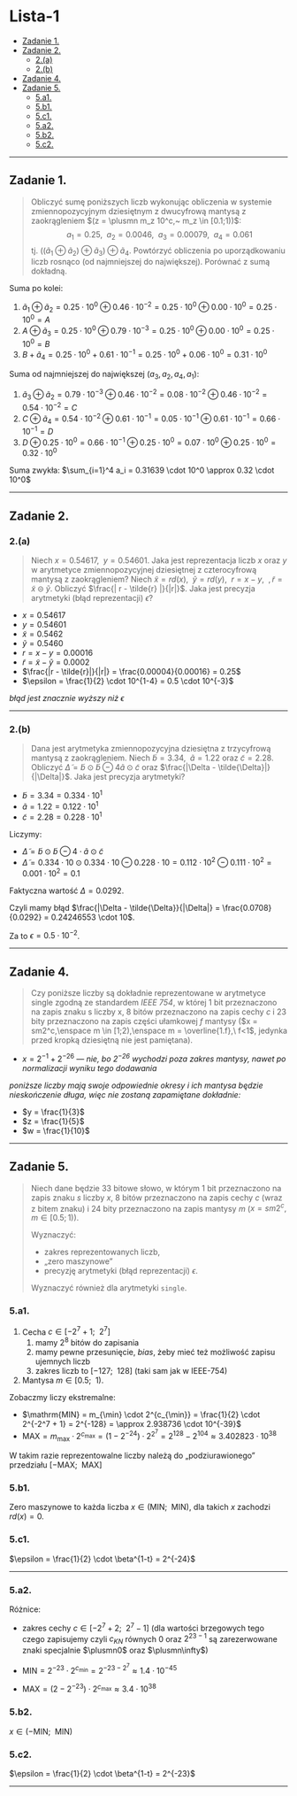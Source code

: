 # Lista-1

- [Zadanie 1.](#zadanie-1)
- [Zadanie 2.](#zadanie-2)
    - [2.(a)](#2a)
    - [2.(b)](#2b)
- [Zadanie 4.](#zadanie-4)
- [Zadanie 5.](#zadanie-5)
    - [5.a1.](#5a1)
    - [5.b1.](#5b1)
    - [5.c1.](#5c1)
    - [5.a2.](#5a2)
    - [5.b2.](#5b2)
    - [5.c2.](#5c2)

---

## Zadanie 1.

> Obliczyć sumę poniższych liczb wykonując obliczenia w systemie zmiennopozycyjnym dziesiętnym z dwucyfrową mantysą z zaokrągleniem $(z = \plusmn m_z 10^c,~ m_z \in [0.1;1))$:
> $$
> a_1 = 0.25, \enspace a_2 = 0.0046, \enspace a_3 = 0.00079, \enspace a_4 = 0.061
> $$
> tj. $((\tilde{a}_1 \oplus \tilde{a}_2) \oplus \tilde{a}_3) \oplus \tilde{a}_4$. Powtórzyć obliczenia po uporządkowaniu liczb rosnąco (od najmniejszej do największej). Porównać z sumą dokładną.

Suma po kolei:

1. $\tilde{a}_1 \oplus \tilde{a}_2 = 0.25 \cdot 10^{0} \oplus 0.46 \cdot 10^{-2} = 0.25 \cdot 10^{0} \oplus 0.00 \cdot 10^{0} = 0.25 \cdot 10^{0} = A$
2. $A \oplus \tilde{a}_3 = 0.25 \cdot 10^{0} \oplus 0.79 \cdot 10^{-3} = 0.25 \cdot 10^{0} \oplus 0.00 \cdot 10^{0} = 0.25 \cdot 10^0 = B$
3. $B + \tilde{a}_4 = 0.25 \cdot 10^{0} + 0.61 \cdot 10^{-1} = 0.25 \cdot 10^0 + 0.06 \cdot 10^0 =0.31 \cdot 10^0$

Suma od najmniejszej do największej ($a_3, a_2, a_4, a_1$):

1. $\tilde{a}_3 \oplus \tilde{a}_2 = 0.79 \cdot 10^{-3} \oplus 0.46 \cdot 10^{-2} = 0.08 \cdot 10^{-2} \oplus 0.46 \cdot 10^{-2} = 0.54 \cdot 10^{-2} = C$
2. $C \oplus \tilde{a}_4 = 0.54 \cdot 10^{-2} \oplus 0.61 \cdot 10^{-1} = 0.05 \cdot 10^{-1} \oplus 0.61 \cdot 10^{-1} = 0.66 \cdot 10^{-1} = D$
3. $D \oplus 0.25 \cdot 10^0 = 0.66 \cdot 10^{-1} \oplus 0.25 \cdot 10^0 = 0.07 \cdot 10^0 \oplus 0.25 \cdot 10^0 = 0.32 \cdot 10^0$

Suma zwykła:
$\sum_{i=1}^4 a_i = 0.31639 \cdot 10^0 \approx 0.32 \cdot 10^0$

---

## Zadanie 2.

### 2.(a)

> Niech $x = 0.54617,\enspace y = 0.54601$. Jaka jest reprezentacja liczb $x$ oraz $y$ w arytmetyce zmiennopozycyjnej dziesiętnej z czterocyfrową mantysą z zaokrągleniem? Niech $\tilde{x} = rd(x), \enspace \tilde{y} = rd(y), \enspace r = x-y, \enspace, \tilde{r} = \tilde{x} \circleddash \tilde{y}$. Obliczyć $\frac{| r - \tilde{r} |}{|r|}$. Jaka jest precyzja arytmetyki (błąd reprezentacji) $\epsilon$?

- $x = 0.54617$
- $y = 0.54601$
- $\tilde{x} = 0.5462$
- $\tilde{y} = 0.5460$
- $r = x - y = 0.00016$
- $\tilde{r} = \tilde{x} - \tilde{y} = 0.0002$
- $\frac{|r - \tilde{r}|}{|r|} = \frac{0.00004}{0.00016} = 0.25$
- $\epsilon = \frac{1}{2} \cdot 10^{1-4} = 0.5 \cdot 10^{-3}$

*błąd jest znacznie wyższy niż $\epsilon$*

---

### 2.(b)

> Dana jest arytmetyka zmiennopozycyjna dziesiętna z trzycyfrową mantysą z zaokrągleniem. Niech $\tilde{b} = 3.34, \enspace \tilde{a} = 1.22$ oraz $\tilde{c} = 2.28$. Obliczyć $\tilde{\Delta} = \tilde{b} \odot \tilde{b} \ominus 4\tilde{a} \odot \tilde{c}$ oraz $\frac{|\Delta - \tilde{\Delta}|}{|\Delta|}$. Jaka jest precyzja arytmetyki?

- $\tilde{b} = 3.34 = 0.334 \cdot 10^1$
- $\tilde{a} = 1.22 = 0.122 \cdot 10^1$
- $\tilde{c} = 2.28 = 0.228 \cdot 10^1$

Liczymy:
- $\tilde{\Delta} = \tilde{b} \odot \tilde{b} \ominus 4\cdot \tilde{a} \odot \tilde{c}$
- $\tilde{\Delta} = 0.334 \cdot 10 \odot 0.334 \cdot 10 \ominus 0.228\cdot 10 = 0.112 \cdot 10^2 \ominus 0.111 \cdot 10^2 = 0.001 \cdot 10^2 = 0.1$

Faktyczna wartość $\Delta = 0.0292$.

Czyli mamy błąd $\frac{|\Delta - \tilde{\Delta}}{|\Delta|} = \frac{0.0708}{0.0292} = 0.24246553 \cdot 10$.

Za to $\epsilon = 0.5 \cdot 10^{-2}$.

---

## Zadanie 4.

> Czy poniższe liczby są dokładnie reprezentowane w arytmetyce single zgodną ze standardem *IEEE 754*, w której 1 bit przeznaczono na zapis znaku s liczby x, 8 bitów przeznaczono na zapis cechy $c$ i $23$ bity przeznaczono na zapis części ułamkowej $f$ mantysy ($x = sm2^c,\enspace m \in [1;2),\enspace m = \overline{1.f},\ f<1$, jedynka przed kropką dziesiętną nie jest pamiętana).

- $x = 2^{-1} + 2^{-26}$ — *nie, bo $2^{-26}$ wychodzi poza zakres mantysy, nawet po normalizacji wyniku tego dodawania*

*poniższe liczby mają swoje odpowiednie okresy i ich mantysa będzie nieskończenie długa, więc nie zostaną zapamiętane dokładnie:*
- $y = \frac{1}{3}$
- $z = \frac{1}{5}$
- $w = \frac{1}{10}$

---

## Zadanie 5.

> Niech dane będzie $33$ bitowe słowo, w którym $1$ bit przeznaczono na zapis znaku $s$ liczby $x$, $8$ bitów przeznaczono na zapis cechy $c$ (wraz z bitem znaku) i $24$ bity przeznaczono na zapis mantysy $m$ ($x = sm2^c, m \in [0.5; 1)$).
>
> Wyznaczyć:
> - zakres reprezentowanych liczb,
> - „zero maszynowe”
> - precyzję arytmetyki (błąd reprezentacji) $\epsilon$.
>
> Wyznaczyć również dla arytmetyki `single`.

### 5.a1.

1. Cecha $c \in [-2^7 + 1;\enspace 2^7]$
    1. mamy $2^8$ bitów do zapisania
    2. mamy pewne przesunięcie, *bias*, żeby mieć też możliwość zapisu ujemnych liczb
    3. zakres liczb to $[-127;\enspace 128]$ (taki sam jak w IEEE-754)
2. Mantysa $m \in [0.5;\enspace 1)$.

Zobaczmy liczy ekstremalne:
- $\mathrm{MIN} = m_{\min} \cdot 2^{c_{\min}} = \frac{1}{2} \cdot 2^{-2^7 + 1} = 2^{-128} = \approx 2.938736 \cdot 10^{-39}$
- $\mathrm{MAX} = m_{\max} \cdot 2^{c_{\max}} = (1 - 2^{-24}) \cdot 2^{2^7} = 2^{128} - 2^{104} \approx 3.402823 \cdot 10^{38}$

W takim razie reprezentowalne liczby należą do „podziurawionego” przedziału $[-\mathrm{MAX};\enspace \mathrm{MAX}]$

### 5.b1.

Zero maszynowe to każda liczba $x \in (\mathrm{MIN};\enspace \mathrm{MIN})$, dla takich $x$ zachodzi $rd(x) = 0$.

### 5.c1.

$\epsilon = \frac{1}{2} \cdot \beta^{1-t} = 2^{-24}$

---

### 5.a2.

Różnice:
- zakres cechy $c \in [-2^{7} + 2;\enspace 2^{7} - 1]$ (dla wartości brzegowych tego czego zapisujemy czyli $c_{KN}$ równych $0$ oraz $2^{23-1}$ są zarezerwowane znaki specjalnie $\plusmn0$ oraz $\plusmn\infty$)

- $\mathrm{MIN} = 2^{-23} \cdot 2^{c_{\min}} = 2^{-23 - 2^{7}} \approx 1.4 \cdot 10^{-45}$
- $\mathrm{MAX} = (2 - 2^{-23}) \cdot 2^{c_{\max}} \approx 3.4 \cdot 10^{38}$

### 5.b2.

$x \in (-\mathrm{MIN};\enspace \mathrm{MIN})$

### 5.c2.

$\epsilon = \frac{1}{2} \cdot \beta^{1-t} = 2^{-23}$

---
